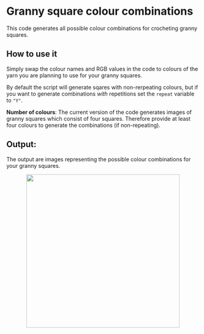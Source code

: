 # Granny square colour combinations

This code generates all possible colour combinations for crocheting granny squares. 

## How to use it
Simply swap the colour names and RGB values in the code to colours of the yarn you are planning to use for your granny squares.

By default the script will generate sqares with non-rerpeating colours, but if you want to generate combinations *with* repetitions set the `repeat` variable to `"Y"`.

**Number of colours**: The current version of the code generates images of granny squares which consist of four squares. Therefore provide at least four colours to generate the combinations (if non-repeating). 

## Output:
The output are images representing the possible colour combinations for your granny squares.

<p align="center">
  <img src="https://github.com/juliam98/granny_square_colour_combinations/assets/93785710/de3f9a5c-5b16-4d54-91a9-93f762f26189"  width="400" height="400">
</p>
